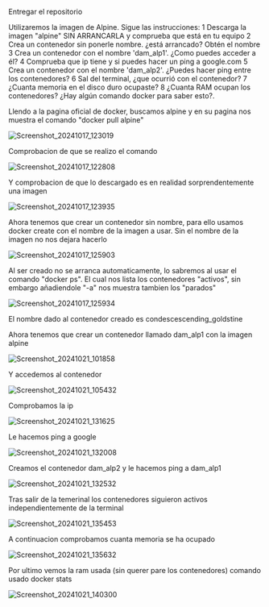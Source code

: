 Entregar el repositorio

Utilizaremos la imagen de Alpine. Sigue las instrucciones:
    1 Descarga la imagen "alpine" SIN ARRANCARLA y comprueba que está en tu equipo
    2 Crea un contenedor sin ponerle nombre. ¿está arrancado? Obtén el nombre
    3 Crea un contenedor con el nombre 'dam_alp1'. ¿Como puedes acceder a él?
    4 Comprueba que ip tiene y si puedes hacer un ping a google.com
    5 Crea un contenedor con el nombre 'dam_alp2'. ¿Puedes hacer ping entre los contenedores?
    6 Sal del terminal, ¿que ocurrió con el contenedor?
    7 ¿Cuanta memoria en el disco duro ocupaste?
    8 ¿Cuanta RAM ocupan los contenedores? ¿Hay algún comando docker para saber esto?.

Llendo a la pagina oficial de docker, buscamos alpine y en su pagina nos muestra el comando "docker pull alpine"

![Screenshot_20241017_123019](https://github.com/user-attachments/assets/ee78661d-137f-45ff-a669-bc937fb05388)

Comprobacion de que se realizo el comando

![Screenshot_20241017_122808](https://github.com/user-attachments/assets/8de800ff-56f5-40e1-987b-b28779c5c488)

Y comprobacion de que lo descargado es en realidad sorprendentemente una imagen

![Screenshot_20241017_123935](https://github.com/user-attachments/assets/cf46bade-946e-42b2-935a-3987a5ee906b)

Ahora tenemos que crear un contenedor sin nombre, para ello usamos docker create con el nombre de la imagen a usar. 
Sin el nombre de la imagen no nos dejara hacerlo

![Screenshot_20241017_125903](https://github.com/user-attachments/assets/fe7ecf79-dc23-4af4-a119-e2820d654e7b)

Al ser creado no se arranca automaticamente, lo sabremos al usar el comando "docker ps". El cual nos lista los contenedores
"activos", sin embargo añadiendole "-a" nos muestra tambien los "parados"

![Screenshot_20241017_125934](https://github.com/user-attachments/assets/9a79ee59-0553-49f2-92d4-75e30c720d20)

El nombre dado al contenedor creado es condescescending_goldstine

Ahora tenemos que crear un contenedor llamado dam_alp1 con la imagen alpine

![Screenshot_20241021_101858](https://github.com/user-attachments/assets/bd2673d0-9bf6-4062-81e8-0455fba53cd6)

Y accedemos al contenedor

![Screenshot_20241021_105432](https://github.com/user-attachments/assets/e79ac9a6-5ac8-4507-acc4-d5872bc4aa2c)

Comprobamos la ip 

![Screenshot_20241021_131625](https://github.com/user-attachments/assets/e853c52f-f30c-4c1a-a7ab-1d44c480113b)

Le hacemos ping a google

![Screenshot_20241021_132008](https://github.com/user-attachments/assets/fe7f716d-8d1e-459e-bc8b-6bdb0b747da4)

Creamos el contenedor dam_alp2 y le hacemos ping a dam_alp1

![Screenshot_20241021_132532](https://github.com/user-attachments/assets/97fdc84d-57fc-4382-98bc-f66471ff2884)

Tras salir de la temerinal los contenedores siguieron activos independientemente de la terminal

![Screenshot_20241021_135453](https://github.com/user-attachments/assets/e2d8208c-d1de-4298-9904-c58e4e756f74)

A continuacion comprobamos cuanta memoria se ha ocupado

![Screenshot_20241021_135632](https://github.com/user-attachments/assets/c8c4157e-d5c9-4df1-a052-8f4dad643fb4)

Por ultimo vemos la ram usada (sin querer pare los contenedores)
comando usado docker stats

![Screenshot_20241021_140300](https://github.com/user-attachments/assets/b6a82400-f98a-460f-9ebc-7e372ddd5900)
